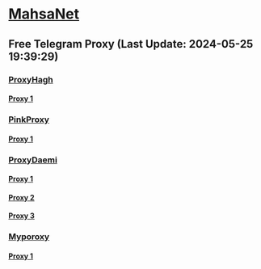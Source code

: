 
# [MahsaNet](https://t.me/mahsa_net)
## Free Telegram Proxy (Last Update: 2024-05-25 19:39:29)
### [ProxyHagh](https://t.me/ProxyHagh)
#### [Proxy 1](tg://proxy?server=50.7.87.85&port=443&secret=eeaa2b136ab43e64286cd737a2136ec9326170742d63656e746f732e6f7267)
### [PinkProxy](https://t.me/PinkProxy)
#### [Proxy 1](tg://proxy?server=50.7.85.218&port=443&secret=ee1603010200010001fc030386e24c3add646f636b65722d6d6972726f722e6f7267)
### [ProxyDaemi](https://t.me/ProxyDaemi)
#### [Proxy 1](tg://proxy?server=78.46.23.35&port=87&secret=7HQighJPBNMYVRNB6tdkVw)
#### [Proxy 2](tg://proxy?server=91.107.184.157&port=1024&secret=7HQighJPBNMYVRNB6tdkVw)
#### [Proxy 3](tg://proxy?server=204.12.192.221&port=443&secret=ee1603010200010001fc030386e24c3add6170742d6b65726e656c2e6f7267)
### [Myporoxy](https://t.me/Myporoxy)
#### [Proxy 1](tg://proxy?server=cloudflare.com.nokia.com.co.uk.do_yo.want_to.clash_with.this.www.microsoft.com.there_is_no.place_like.localhost.www.bing.com.count_with_me.cyou.net.digikala.com.msn.com.bsi.ir.enamad.ir.now_sudo.again_to_fight.everyone.i_am.the_internet.ramcover.sbs.&port=7667&secret=FpABAiIBhwH8AwOG42xL3Q==)

    
